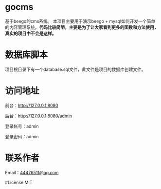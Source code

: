 # gocms
基于beego的cms系统。
本项目主要用于演示beego + mysql如何开发一个简单的内容管理系统。**代码比较简陋，主要是为了让大家看到更多的函数和方法使用，真实的项目中不会是这样。**

# 数据库脚本
项目根目录下有一个database.sql文件，此文件是项目的数据库创建文件。

# 访问地址
前台：http://127.0.0.1:8080

后台：http://127.0.0.1:8080/admin

登录帐号：admin

登录密码：admin


# 联系作者
Email：[44476511@qq.com](mailto:44476511@qq.com)

#License
MIT
